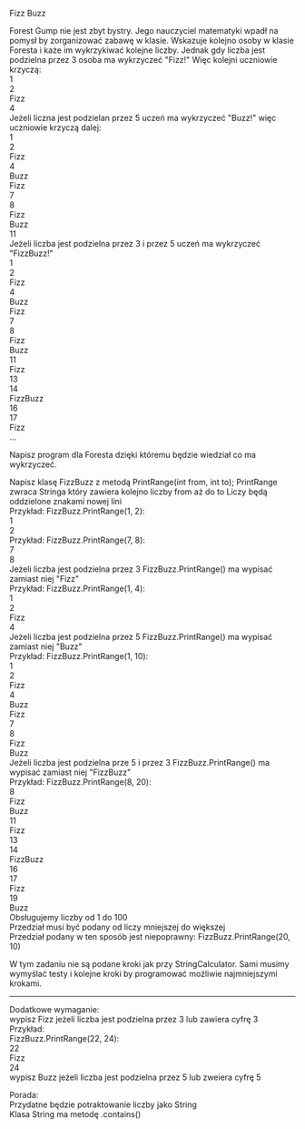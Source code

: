 ﻿Fizz Buzz

Forest Gump nie jest zbyt bystry.
Jego nauczyciel matematyki wpadł na pomysł by zorganizować zabawę w klasie.
Wskazuje kolejno osoby w klasie Foresta i każe im wykrzykiwać kolejne liczby.
Jednak gdy liczba jest podzielna przez 3 osoba ma wykrzyczeć "Fizz!"
Więc kolejni uczniowie krzyczą:\
1\
2\
Fizz\
4\
Jeżeli liczna jest podzielan przez 5 uczeń ma wykrzyczeć "Buzz!"
więc uczniowie krzyczą dalej:\
1\
2\
Fizz\
4\
Buzz\
Fizz\
7\
8\
Fizz\
Buzz\
11\
Jeżeli liczba jest podzielna przez 3 i przez 5 uczeń ma wykrzyczeć "FizzBuzz!"\
1\
2\
Fizz\
4\
Buzz\
Fizz\
7\
8\
Fizz\
Buzz\
11\
Fizz\
13\
14\
FizzBuzz\
16\
17\
Fizz\
...

Napisz program dla Foresta dzięki któremu będzie wiedział co ma wykrzyczeć.

Napisz klasę FizzBuzz z metodą PrintRange(int from, int to);
PrintRange zwraca Stringa który zawiera kolejno liczby from aż do to
Liczy będą oddzielone znakami nowej lini\
Przykład: FizzBuzz.PrintRange(1, 2):\
1\
2\
Przykład: FizzBuzz.PrintRange(7, 8):\
7\
8\
Jeżeli liczba jest podzielna przez 3 FizzBuzz.PrintRange() ma wypisać zamiast niej "Fizz"\
Przykład: FizzBuzz.PrintRange(1, 4):\
1\
2\
Fizz\
4\
Jeżeli liczba jest podzielna przez 5 FizzBuzz.PrintRange() ma wypisać zamiast niej "Buzz"\
Przykład: FizzBuzz.PrintRange(1, 10):\
1\
2\
Fizz\
4\
Buzz\
Fizz\
7\
8\
Fizz\
Buzz\
Jeżeli liczba jest podzielna prze 5 i przez 3 FizzBuzz.PrintRange() ma wypisać zamiast niej "FizzBuzz"\
Przykład: FizzBuzz.PrintRange(8, 20):\
8\
Fizz\
Buzz\
11\
Fizz\
13\
14\
FizzBuzz\
16\
17\
Fizz\
19\
Buzz\
Obsługujemy liczby od 1 do 100\
Przedział musi być podany od liczy mniejszej do większej\
Przedział podany w ten sposób jest niepoprawny: FizzBuzz.PrintRange(20, 10)

W tym zadaniu nie są podane kroki jak przy StringCalculator.
Sami musimy wymyślać testy i kolejne kroki by programować możliwie najmniejszymi krokami.

_________________________________

Dodatkowe wymaganie:\
wypisz Fizz jeżeli liczba jest podzielna przez 3 lub zawiera cyfrę 3\
Przykład:\
FizzBuzz.PrintRange(22, 24):\
22\
Fizz\
24\
wypisz Buzz jeżeli liczba jest podzielna przez 5 lub zweiera cyfrę 5

Porada:\
    Przydatne będzie potraktowanie liczby jako String\
    Klasa String ma metodę .contains()
